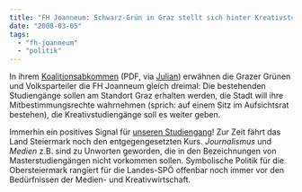 ```yaml
---
title: "FH Joanneum: Schwarz-Grün in Graz stellt sich hinter Kreativstudiengänge"
date: "2008-03-05"
tags: 
  - "fh-joanneum"
  - "politik"
---
```


In ihrem [Koalitionsabkommen](http://images.derstandard.at/20080303/Graz-Uebereinkommen.pdf) (PDF, via [Julian](http://del.icio.us/julianausserhofer "julianausserhofer's bookmarks on del.icio.us")) erwähnen die Grazer Grünen und Volksparteiler die FH Joanneum gleich dreimal: Die bestehenden Studiengänge sollen am Standort Graz erhalten werden, die Stadt will ihre Mitbestimmungsrechte wahrnehmen (sprich: auf einem Sitz im Aufsichtsrat bestehen), die Kreativstudiengänge soll es weiter geben.

Immerhin ein positives Signal für [unseren Studiengang](http://www.fh-joanneum.at/aw/home/Studienangebot/fachbereich_internationale_wirtschaft/~czf/juk/?lan=de "Journalismus und Unternehmenskommunikation | Journalismus und Unternehmenskommunikation | FH JOANNEUM Gesellschaft mbH :: University of applied sciences")! Zur Zeit fährt das Land Steiermark noch den entgegengesetzten Kurs. _Journalismus_ und _Medien_ z.B. sind zu Unworten geworden, die in den Bezeichnungen von Masterstudiengängen nicht vorkommen sollen. Symbolische Politik für die Obersteiermark rangiert für die Landes-SPÖ offenbar noch immer vor den Bedürfnissen der Medien- und Kreativwirtschaft.
